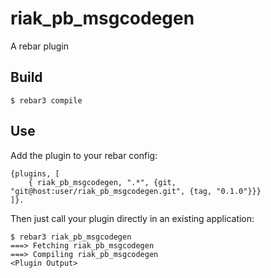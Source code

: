 riak_pb_msgcodegen
=====

A rebar plugin

Build
-----

    $ rebar3 compile

Use
---

Add the plugin to your rebar config:

    {plugins, [
        { riak_pb_msgcodegen, ".*", {git, "git@host:user/riak_pb_msgcodegen.git", {tag, "0.1.0"}}}
    ]}.

Then just call your plugin directly in an existing application:


    $ rebar3 riak_pb_msgcodegen
    ===> Fetching riak_pb_msgcodegen
    ===> Compiling riak_pb_msgcodegen
    <Plugin Output>
